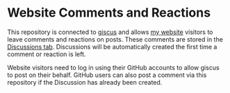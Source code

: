 # Website Comments and Reactions

This repository is connected to [giscus](https://github.com/giscus) and allows [my website](https://tonyle.com) visitors to leave comments and reactions on posts. These comments are stored in the [Discussions tab](https://github.com/tfle/tfle.github.io-giscus/discussions). Discussions will be automatically created the first time a comment or reaction is left.

Website visitors need to log in using their GitHub accounts to allow giscus to post on their behalf. GitHub users can also post a comment via this repository if the Discussion has already been created.
